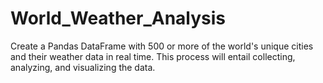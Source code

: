 # World_Weather_Analysis
Create a Pandas DataFrame with 500 or more of the world's unique cities and their weather data in real time. This process will entail collecting, analyzing, and visualizing the data.

